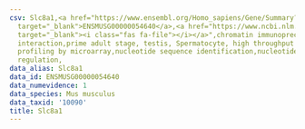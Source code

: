 ```yaml
---
csv: Slc8a1,<a href="https://www.ensembl.org/Homo_sapiens/Gene/Summary?db=core;g=ENSMUSG00000054640"
  target="_blank">ENSMUSG00000054640</a>,<a href="https://www.ncbi.nlm.nih.gov/pubmed/23834426"
  target="_blank"><i class="fas fa-file"></i></a>",chromatin immunoprecipitation assay,direct
  interaction,prime adult stage, testis, Spermatocyte, high throughput transcription
  profiling by microarray,nucleotide sequence identification,nucleotide sequence identification,transcriptional
  regulation,
data_alias: Slc8a1
data_id: ENSMUSG00000054640
data_numevidence: 1
data_species: Mus musculus
data_taxid: '10090'
title: Slc8a1
---
```

